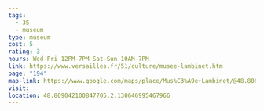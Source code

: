 ```yaml
---
tags:
  - 3S
  - museum
type: museum
cost: 5
rating: 3
hours: Wed-Fri 12PM-7PM Sat-Sun 10AM-7PM
link: https://www.versailles.fr/51/culture/musee-lambinet.htm
page: "194"
map-link: https://www.google.com/maps/place/Mus%C3%A9e+Lambinet/@48.8089465,2.1281484,17z/data=!3m1!4b1!4m6!3m5!1s0x47e67db1cbb07f3f:0x1a8f79a85bb2fbb3!8m2!3d48.808943!4d2.1307233!16s%2Fm%2F05c201y?entry=ttu&g_ep=EgoyMDI0MDgyOC4wIKXMDSoASAFQAw%3D%3D
visit: 
location: 48.809042100847705,2.130646995467966
---
```

